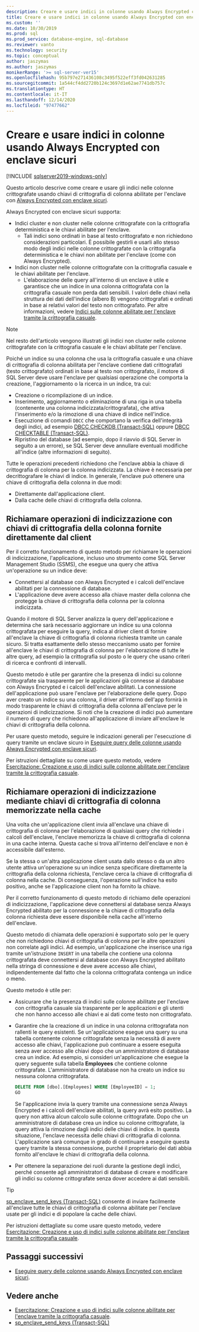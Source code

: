 ```yaml
---
description: Creare e usare indici in colonne usando Always Encrypted con enclave sicuri
title: Creare e usare indici in colonne usando Always Encrypted con enclave sicuri | Microsoft Docs
ms.custom: ''
ms.date: 10/30/2019
ms.prod: sql
ms.prod_service: database-engine, sql-database
ms.reviewer: vanto
ms.technology: security
ms.topic: conceptual
author: jaszymas
ms.author: jaszymas
monikerRange: '>= sql-server-ver15'
ms.openlocfilehash: 95b797e271436108c3495f522eff3fd042631285
ms.sourcegitcommit: 1a544cf4dd2720b124c3697d1e62ae7741db757c
ms.translationtype: HT
ms.contentlocale: it-IT
ms.lasthandoff: 12/14/2020
ms.locfileid: "97477662"
---
```

# <a name="create-and-use-indexes-on-columns-using-always-encrypted-with-secure-enclaves"></a>Creare e usare indici in colonne usando Always Encrypted con enclave sicuri
[!INCLUDE [sqlserver2019-windows-only](../../../includes/applies-to-version/sqlserver2019-windows-only.md)]

Questo articolo descrive come creare e usare gli indici nelle colonne crittografate usando chiavi di crittografia di colonna abilitate per l'enclave con [Always Encrypted con enclave sicuri](always-encrypted-enclaves.md). 

Always Encrypted con enclave sicuri supporta:
- Indici cluster e non cluster nelle colonne crittografate con la crittografia deterministica e le chiavi abilitate per l'enclave.
  - Tali indici sono ordinati in base al testo crittografato e non richiedono considerazioni particolari. È possibile gestirli e usarli allo stesso modo degli indici nelle colonne crittografate con la crittografia deterministica e le chiavi non abilitate per l'enclave (come con Always Encrypted). 
- Indici non cluster nelle colonne crittografate con la crittografia casuale e le chiavi abilitate per l'enclave.
  - L'elaborazione delle query all'interno di un enclave è utile e garantisce che un indice in una colonna crittografata con la crittografia casuale non perda dati sensibili. I valori delle chiavi nella struttura dei dati dell'indice (albero B) vengono crittografati e ordinati in base ai relativi valori del testo non crittografato. Per altre informazioni, vedere [Indici sulle colonne abilitate per l'enclave tramite la crittografia casuale](always-encrypted-enclaves.md#indexes-on-enclave-enabled-columns-using-randomized-encryption).

> [!NOTE]
> Nel resto dell'articolo vengono illustrati gli indici non cluster nelle colonne crittografate con la crittografia casuale e le chiavi abilitate per l'enclave.

Poiché un indice su una colonna che usa la crittografia casuale e una chiave di crittografia di colonna abilitata per l'enclave contiene dati crittografati (testo crittografato) ordinati in base al testo non crittografato, il motore di SQL Server deve usare l'enclave per qualsiasi operazione che comporta la creazione, l'aggiornamento o la ricerca in un indice, tra cui:

- Creazione o ricompilazione di un indice.
- Inserimento, aggiornamento o eliminazione di una riga in una tabella (contenente una colonna indicizzata/crittografata), che attiva l'inserimento e/o la rimozione di una chiave di indice nell'indice.
- Esecuzione di comandi `DBCC` che comportano la verifica dell'integrità degli indici, ad esempio [DBCC CHECKDB (Transact-SQL)](../../../t-sql/database-console-commands/dbcc-checkdb-transact-sql.md) oppure [DBCC CHECKTABLE (Transact-SQL)](../../../t-sql/database-console-commands/dbcc-checktable-transact-sql.md).
- Ripristino del database (ad esempio, dopo il riavvio di SQL Server in seguito a un errore), se SQL Server deve annullare eventuali modifiche all'indice (altre informazioni di seguito).

Tutte le operazioni precedenti richiedono che l'enclave abbia la chiave di crittografia di colonna per la colonna indicizzata. La chiave è necessaria per decrittografare le chiavi di indice. In generale, l'enclave può ottenere una chiave di crittografia della colonna in due modi:
- Direttamente dall'applicazione client.
- Dalla cache delle chiavi di crittografia della colonna.

## <a name="invoke-indexing-operations-with-column-encryption-keys-provided-directly-by-the-client"></a>Richiamare operazioni di indicizzazione con chiavi di crittografia della colonna fornite direttamente dal client
Per il corretto funzionamento di questo metodo per richiamare le operazioni di indicizzazione, l'applicazione, incluso uno strumento come SQL Server Management Studio (SSMS), che esegue una query che attiva un'operazione su un indice deve:

- Connettersi al database con Always Encrypted e i calcoli dell'enclave abilitati per la connessione di database.
- L'applicazione deve avere accesso alla chiave master della colonna che protegge la chiave di crittografia della colonna per la colonna indicizzata.

Quando il motore di SQL Server analizza la query dell'applicazione e determina che sarà necessario aggiornare un indice su una colonna crittografata per eseguire la query, indica al driver client di fornire all'enclave la chiave di crittografia di colonna richiesta tramite un canale sicuro. Si tratta esattamente dello stesso meccanismo usato per fornire all'enclave le chiavi di crittografia di colonna per l'elaborazione di tutte le altre query, ad esempio la crittografia sul posto o le query che usano criteri di ricerca e confronti di intervalli.

Questo metodo è utile per garantire che la presenza di indici su colonne crittografate sia trasparente per le applicazioni già connesse al database con Always Encrypted e i calcoli dell'enclave abilitati. La connessione dell'applicazione può usare l'enclave per l'elaborazione delle query. Dopo aver creato un indice su una colonna, il driver all'interno dell'app fornirà in modo trasparente le chiavi di crittografia della colonna all'enclave per le operazioni di indicizzazione. Si noti che la creazione di indici può aumentare il numero di query che richiedono all'applicazione di inviare all'enclave le chiavi di crittografia della colonna.

Per usare questo metodo, seguire le indicazioni generali per l'esecuzione di query tramite un enclave sicuro in [Eseguire query delle colonne usando Always Encrypted con enclave sicuri](always-encrypted-enclaves-query-columns.md).

Per istruzioni dettagliate su come usare questo metodo, vedere [Esercitazione: Creazione e uso di indici sulle colonne abilitate per l'enclave tramite la crittografia casuale](../tutorial-creating-using-indexes-on-enclave-enabled-columns-using-randomized-encryption.md).

## <a name="invoke-indexing-operations-using-cached-column-encryption-keys"></a>Richiamare operazioni di indicizzazione mediante chiavi di crittografia di colonna memorizzate nella cache

Una volta che un'applicazione client invia all'enclave una chiave di crittografia di colonna per l'elaborazione di qualsiasi query che richiede i calcoli dell'enclave, l'enclave memorizza la chiave di crittografia di colonna in una cache interna. Questa cache si trova all'interno dell'enclave e non è accessibile dall'esterno.

Se la stessa o un'altra applicazione client usata dallo stesso o da un altro utente attiva un'operazione su un indice senza specificare direttamente la crittografia della colonna richiesta, l'enclave cerca la chiave di crittografia di colonna nella cache. Di conseguenza, l'operazione sull'indice ha esito positivo, anche se l'applicazione client non ha fornito la chiave.

Per il corretto funzionamento di questo metodo di richiamo delle operazioni di indicizzazione, l'applicazione deve connettersi al database senza Always Encrypted abilitato per la connessione e la chiave di crittografia della colonna richiesta deve essere disponibile nella cache all'interno dell'enclave.

Questo metodo di chiamata delle operazioni è supportato solo per le query che non richiedono chiavi di crittografia di colonna per le altre operazioni non correlate agli indici. Ad esempio, un'applicazione che inserisce una riga tramite un'istruzione `INSERT` in una tabella che contiene una colonna crittografata deve connettersi al database con Always Encrypted abilitato nella stringa di connessione e deve avere accesso alle chiavi, indipendentemente dal fatto che la colonna crittografata contenga un indice o meno.

Questo metodo è utile per:
 - Assicurare che la presenza di indici sulle colonne abilitate per l'enclave con crittografia casuale sia trasparente per le applicazioni e gli utenti che non hanno accesso alle chiavi e ai dati come testo non crittografato. 
 - Garantire che la creazione di un indice in una colonna crittografata non rallenti le query esistenti. Se un'applicazione esegue una query su una tabella contenente colonne crittografate senza la necessità di avere accesso alle chiavi, l'applicazione può continuare a essere eseguita senza aver accesso alle chiavi dopo che un amministratore di database crea un indice. Ad esempio, si consideri un'applicazione che esegue la query seguente sulla tabella **Employees** che contiene colonne crittografate. L'amministratore di database non ha creato un indice su nessuna colonna crittografata.

   ```sql
   DELETE FROM [dbo].[Employees] WHERE [EmployeeID] = 1;
   GO
   ```

   Se l'applicazione invia la query tramite una connessione senza Always Encrypted e i calcoli dell'enclave abilitati, la query avrà esito positivo. La query non attiva alcun calcolo sulle colonne crittografate. Dopo che un amministratore di database crea un indice su colonne crittografate, la query attiva la rimozione dagli indici delle chiavi di indice. In questa situazione, l'enclave necessita delle chiavi di crittografia di colonna. L'applicazione sarà comunque in grado di continuare a eseguire questa query tramite la stessa connessione, purché il proprietario dei dati abbia fornito all'enclave le chiavi di crittografia della colonna.

 - Per ottenere la separazione dei ruoli durante la gestione degli indici, perché consente agli amministratori di database di creare e modificare gli indici su colonne crittografate senza dover accedere ai dati sensibili. 

> [!TIP] 
> [sp_enclave_send_keys (Transact-SQL)](../../system-stored-procedures/sp-enclave-send-keys-sql.md) consente di inviare facilmente all'enclave tutte le chiavi di crittografia di colonna abilitate per l'enclave usate per gli indici e di popolare la cache delle chiavi.

Per istruzioni dettagliate su come usare questo metodo, vedere [Esercitazione: Creazione e uso di indici sulle colonne abilitate per l'enclave tramite la crittografia casuale](../tutorial-creating-using-indexes-on-enclave-enabled-columns-using-randomized-encryption.md). 

## <a name="next-steps"></a>Passaggi successivi
- [Eseguire query delle colonne usando Always Encrypted con enclave sicuri](always-encrypted-enclaves-query-columns.md).

## <a name="see-also"></a>Vedere anche  
- [Esercitazione: Creazione e uso di indici sulle colonne abilitate per l'enclave tramite la crittografia casuale](../tutorial-creating-using-indexes-on-enclave-enabled-columns-using-randomized-encryption.md).
- [sp_enclave_send_keys (Transact-SQL)](../../system-stored-procedures/sp-enclave-send-keys-sql.md)
